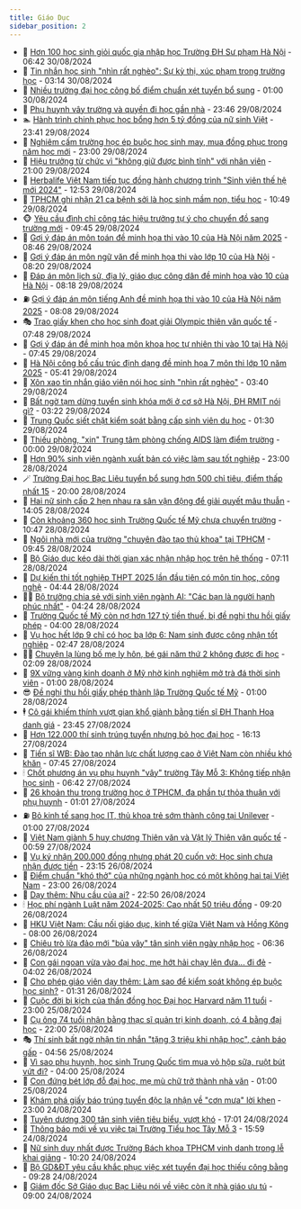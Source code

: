```yaml
---
title: Giáo Dục
sidebar_position: 2
---
```


<!-- dantri-giao-duc:START -->
- 🤡 [Hơn 100 học sinh giỏi quốc gia nhập học Trường ĐH Sư phạm Hà Nội](https://dantri.com.vn/giao-duc/hon-100-hoc-sinh-gioi-quoc-gia-nhap-hoc-truong-dh-su-pham-ha-noi-20240830130230005.htm) - 06:42 30/08/2024
- 🗽 [Tin nhắn học sinh &quot;nhìn rất nghèo&quot;: Sự kỳ thị, xúc phạm trong trường học](https://dantri.com.vn/giao-duc/tin-nhan-hoc-sinh-nhin-rat-ngheo-su-ky-thi-xuc-pham-trong-truong-hoc-20240830094736284.htm) - 03:14 30/08/2024
- 🚦 [Nhiều trường đại học công bố điểm chuẩn xét tuyển bổ sung](https://dantri.com.vn/giao-duc/nhieu-truong-dai-hoc-cong-bo-diem-chuan-xet-tuyen-bo-sung-20240830073542601.htm) - 01:00 30/08/2024
- 🌋 [Phụ huynh vây trường và quyền đi học gần nhà](https://dantri.com.vn/tam-diem/phu-huynh-vay-truong-va-quyen-di-hoc-gan-nha-20240829085048049.htm) - 23:46 29/08/2024
- 🏊 [Hành trình chinh phục học bổng hơn 5 tỷ đồng của nữ sinh Việt](https://dantri.com.vn/giao-duc/hanh-trinh-chinh-phuc-hoc-bong-hon-5-ty-dong-cua-nu-sinh-viet-20240830064139416.htm) - 23:41 29/08/2024
- 🎃 [Nghiêm cấm trường học ép buộc học sinh may, mua đồng phục trong năm học mới](https://dantri.com.vn/giao-duc/nghiem-cam-truong-hoc-ep-buoc-hoc-sinh-may-mua-dong-phuc-trong-nam-hoc-moi-20240829152657596.htm) - 23:00 29/08/2024
- 💄 [Hiệu trưởng từ chức vì &quot;không giữ được bình tĩnh&quot; với nhân viên](https://dantri.com.vn/giao-duc/hieu-truong-tu-chuc-vi-khong-giu-duoc-binh-tinh-voi-nhan-vien-20240826115144431.htm) - 21:00 29/08/2024
- 🦅 [Herbalife Việt Nam tiếp tục đồng hành chương trình &quot;Sinh viên thế hệ mới 2024&quot;](https://dantri.com.vn/giao-duc/herbalife-viet-nam-tiep-tuc-dong-hanh-chuong-trinh-sinh-vien-the-he-moi-2024-20240829195303947.htm) - 12:53 29/08/2024
- 🚦 [TPHCM ghi nhận 21 ca bệnh sởi là học sinh mầm non, tiểu học](https://dantri.com.vn/giao-duc/tphcm-ghi-nhan-21-ca-benh-soi-la-hoc-sinh-mam-non-tieu-hoc-20240829174448880.htm) - 10:49 29/08/2024
- 🐵 [Yêu cầu đình chỉ công tác hiệu trưởng tự ý cho chuyển đồ sang trường mới](https://dantri.com.vn/giao-duc/yeu-cau-dinh-chi-cong-tac-hieu-truong-tu-y-cho-chuyen-do-sang-truong-moi-20240829160039451.htm) - 09:45 29/08/2024
- 🐘 [Gợi ý đáp án môn toán đề minh họa thi vào 10 của Hà Nội năm 2025](https://dantri.com.vn/giao-duc/goi-y-dap-an-mon-toan-de-minh-hoa-thi-vao-10-cua-ha-noi-nam-2025-20240829150755869.htm) - 08:46 29/08/2024
- 🦏 [Gợi ý đáp án môn ngữ văn đề minh họa thi vào lớp 10 của Hà Nội](https://dantri.com.vn/giao-duc/goi-y-dap-an-mon-ngu-van-de-minh-hoa-thi-vao-lop-10-cua-ha-noi-20240829145242201.htm) - 08:20 29/08/2024
- 💼 [Đáp án môn lịch sử, địa lý, giáo dục công dân đề minh họa vào 10 của Hà Nội](https://dantri.com.vn/giao-duc/dap-an-mon-lich-su-dia-ly-giao-duc-cong-dan-de-minh-hoa-vao-10-cua-ha-noi-20240829144023472.htm) - 08:18 29/08/2024
- ⛽️ [Gợi ý đáp án môn tiếng Anh đề minh họa thi vào 10 của Hà Nội năm 2025](https://dantri.com.vn/giao-duc/goi-y-dap-an-mon-tieng-anh-de-minh-hoa-thi-vao-10-cua-ha-noi-nam-2025-20240829141242538.htm) - 08:08 29/08/2024
- 🎭 [Trao giấy khen cho học sinh đoạt giải Olympic thiên văn quốc tế](https://dantri.com.vn/giao-duc/trao-giay-khen-cho-hoc-sinh-doat-giai-olympic-thien-van-quoc-te-20240829144239554.htm) - 07:48 29/08/2024
- 🎃 [Gợi ý đáp án đề minh họa môn khoa học tự nhiên thi vào 10 tại Hà Nội](https://dantri.com.vn/giao-duc/goi-y-dap-an-de-minh-hoa-mon-khoa-hoc-tu-nhien-thi-vao-10-tai-ha-noi-20240829142444998.htm) - 07:45 29/08/2024
- 🚀 [Hà Nội công bố cấu trúc định dạng đề minh họa 7 môn thi lớp 10 năm 2025](https://dantri.com.vn/giao-duc/ha-noi-cong-bo-cau-truc-dinh-dang-de-minh-hoa-7-mon-thi-lop-10-nam-2025-20240828160128805.htm) - 05:41 29/08/2024
- 👀 [Xôn xao tin nhắn giáo viên nói học sinh &quot;nhìn rất nghèo&quot;](https://dantri.com.vn/giao-duc/xon-xao-tin-nhan-giao-vien-noi-hoc-sinh-nhin-rat-ngheo-20240829091145374.htm) - 03:40 29/08/2024
- 🌝 [Bất ngờ tạm dừng tuyển sinh khóa mới ở cơ sở Hà Nội, ĐH RMIT nói gì?](https://dantri.com.vn/giao-duc/bat-ngo-tam-dung-tuyen-sinh-khoa-moi-o-co-so-ha-noi-dh-rmit-noi-gi-20240828171251729.htm) - 03:22 29/08/2024
- 🤗 [Trung Quốc siết chặt kiểm soát bằng cấp sinh viên du học](https://dantri.com.vn/giao-duc/trung-quoc-siet-chat-kiem-soat-bang-cap-sinh-vien-du-hoc-20240823150028971.htm) - 01:30 29/08/2024
- 🦄 [Thiếu phòng, &quot;xin&quot; Trung tâm phòng chống AIDS làm điểm trường](https://dantri.com.vn/giao-duc/thieu-phong-xin-trung-tam-phong-chong-aids-lam-diem-truong-20240826221156352.htm) - 00:00 29/08/2024
- 🦍 [Hơn 90% sinh viên ngành xuất bản có việc làm sau tốt nghiệp](https://dantri.com.vn/giao-duc/hon-90-sinh-vien-nganh-xuat-ban-co-viec-lam-sau-tot-nghiep-20240828210508048.htm) - 23:00 28/08/2024
- 🪄 [Trường Đại học Bạc Liêu tuyển bổ sung hơn 500 chỉ tiêu, điểm thấp nhất 15](https://dantri.com.vn/giao-duc/truong-dai-hoc-bac-lieu-tuyen-bo-sung-hon-500-chi-tieu-diem-thap-nhat-15-20240828180342115.htm) - 20:00 28/08/2024
- 🦆 [Hai nữ sinh cấp 2 hẹn nhau ra sân vận động để giải quyết mâu thuẫn](https://dantri.com.vn/giao-duc/hai-nu-sinh-cap-2-hen-nhau-ra-san-van-dong-de-giai-quyet-mau-thuan-20240828205942839.htm) - 14:05 28/08/2024
- 🚀 [Còn khoảng 360 học sinh Trường Quốc tế Mỹ chưa chuyển trường](https://dantri.com.vn/giao-duc/con-khoang-360-hoc-sinh-truong-quoc-te-my-chua-chuyen-truong-20240828164748692.htm) - 10:47 28/08/2024
- 🦒 [Ngôi nhà mới của trường &quot;chuyên đào tạo thủ khoa&quot; tại TPHCM](https://dantri.com.vn/giao-duc/ngoi-nha-moi-cua-truong-chuyen-dao-tao-thu-khoa-tai-tphcm-20240828162949708.htm) - 09:45 28/08/2024
- 🤡 [Bộ Giáo dục kéo dài thời gian xác nhận nhập học trên hệ thống](https://dantri.com.vn/giao-duc/bo-giao-duc-keo-dai-thoi-gian-xac-nhan-nhap-hoc-tren-he-thong-20240828140411080.htm) - 07:11 28/08/2024
- 🤔 [Dự kiến thi tốt nghiệp THPT 2025 lần đầu tiên có môn tin học, công nghệ](https://dantri.com.vn/giao-duc/du-kien-thi-tot-nghiep-thpt-2025-lan-dau-tien-co-mon-tin-hoc-cong-nghe-20240828113619718.htm) - 04:44 28/08/2024
- 🧑‍💻 [Bộ trưởng chia sẻ với sinh viên ngành AI: &quot;Các bạn là người hạnh phúc nhất&quot;](https://dantri.com.vn/giao-duc/bo-truong-chia-se-voi-sinh-vien-nganh-ai-cac-ban-la-nguoi-hanh-phuc-nhat-20240828111617659.htm) - 04:24 28/08/2024
- 🤡 [Trường Quốc tế Mỹ còn nợ hơn 127 tỷ tiền thuế, bị đề nghị thu hồi giấy phép](https://dantri.com.vn/giao-duc/truong-quoc-te-my-con-no-hon-127-ty-tien-thue-bi-de-nghi-thu-hoi-giay-phep-20240828105419854.htm) - 04:00 28/08/2024
- 🧠 [Vụ học hết lớp 9 chỉ có học bạ lớp 6: Nam sinh được công nhận tốt nghiệp](https://dantri.com.vn/giao-duc/vu-hoc-het-lop-9-chi-co-hoc-ba-lop-6-nam-sinh-duoc-cong-nhan-tot-nghiep-20240828092452904.htm) - 02:47 28/08/2024
- 🧑‍💻 [Chuyện lạ lùng bố mẹ ly hôn, bé gái năm thứ 2 không được đi học](https://dantri.com.vn/giao-duc/chuyen-la-lung-bo-me-ly-hon-be-gai-nam-thu-2-khong-duoc-di-hoc-20240527161117583.htm) - 02:09 28/08/2024
- 🧠 [9X vững vàng kinh doanh ở Mỹ nhờ kinh nghiệm mở trà đá thời sinh viên](https://dantri.com.vn/giao-duc/9x-vung-vang-kinh-doanh-o-my-nho-kinh-nghiem-mo-tra-da-thoi-sinh-vien-20240820152843342.htm) - 01:00 28/08/2024
- 😎 [Đề nghị thu hồi giấy phép thành lập Trường Quốc tế Mỹ](https://dantri.com.vn/giao-duc/de-nghi-thu-hoi-giay-phep-thanh-lap-truong-quoc-te-my-20240828074051017.htm) - 01:00 28/08/2024
- 🕴 [Cô gái khiếm thính vượt gian khổ giành bằng tiến sĩ ĐH Thanh Hoa danh giá](https://dantri.com.vn/giao-duc/co-gai-khiem-thinh-vuot-gian-kho-gianh-bang-tien-si-dh-thanh-hoa-danh-gia-20240826234736031.htm) - 23:45 27/08/2024
- 🧠 [Hơn 122.000 thí sinh trúng tuyển nhưng bỏ học đại học](https://dantri.com.vn/giao-duc/hon-122000-thi-sinh-trung-tuyen-nhung-bo-hoc-dai-hoc-20240827230915632.htm) - 16:13 27/08/2024
- 🚀 [Tiến sĩ WB: Đào tạo nhân lực chất lượng cao ở Việt Nam còn nhiều khó khăn](https://dantri.com.vn/giao-duc/tien-si-wb-dao-tao-nhan-luc-chat-luong-cao-o-viet-nam-con-nhieu-kho-khan-20240827140828346.htm) - 07:45 27/08/2024
- 🕯 [Chốt phương án vụ phụ huynh &quot;vây&quot; trường Tây Mỗ 3: Không tiếp nhận học sinh](https://dantri.com.vn/giao-duc/chot-phuong-an-vu-phu-huynh-vay-truong-tay-mo-3-khong-tiep-nhan-hoc-sinh-20240827133815616.htm) - 06:42 27/08/2024
- 🧰 [26 khoản thu trong trường học ở TPHCM, đa phần tự thỏa thuận với phụ huynh](https://dantri.com.vn/giao-duc/26-khoan-thu-trong-truong-hoc-o-tphcm-da-phan-tu-thoa-thuan-voi-phu-huynh-20240827074730317.htm) - 01:01 27/08/2024
- ⛽️ [Bỏ kinh tế sang học IT, thủ khoa trẻ sớm thành công tại Unilever](https://dantri.com.vn/giao-duc/bo-kinh-te-sang-hoc-it-thu-khoa-tre-som-thanh-cong-tai-unilever-20240821114107375.htm) - 01:00 27/08/2024
- 🤖 [Việt Nam giành 5 huy chương Thiên văn và Vật lý Thiên văn quốc tế](https://dantri.com.vn/giao-duc/viet-nam-gianh-5-huy-chuong-thien-van-va-vat-ly-thien-van-quoc-te-20240827075338110.htm) - 00:59 27/08/2024
- 🦍 [Vụ ký nhận 200.000 đồng nhưng phát 20 cuốn vở: Học sinh chưa nhận được tiền](https://dantri.com.vn/giao-duc/vu-ky-nhan-200000-dong-nhung-phat-20-cuon-vo-hoc-sinh-chua-nhan-duoc-tien-20240826145654702.htm) - 23:15 26/08/2024
- 🐘 [Điểm chuẩn &quot;khó thở&quot; của những ngành học có một không hai tại Việt Nam](https://dantri.com.vn/giao-duc/diem-chuan-kho-tho-cua-nhung-nganh-hoc-co-mot-khong-hai-tai-viet-nam-20240826154328123.htm) - 23:00 26/08/2024
- 🌊 [Dạy thêm: Nhu cầu của ai?](https://dantri.com.vn/tam-diem/day-them-nhu-cau-cua-ai-20240826195040627.htm) - 22:50 26/08/2024
- 🕯 [Học phí ngành Luật năm 2024-2025: Cao nhất 50 triệu đồng](https://dantri.com.vn/giao-duc/hoc-phi-nganh-luat-nam-2024-2025-cao-nhat-50-trieu-dong-20240826152705265.htm) - 09:20 26/08/2024
- 🐎 [HKU Việt Nam: Cầu nối giáo dục, kinh tế giữa Việt Nam và Hồng Kông](https://dantri.com.vn/giao-duc/hku-viet-nam-cau-noi-giao-duc-kinh-te-giua-viet-nam-va-hong-kong-20240826134926393.htm) - 08:00 26/08/2024
- 🐻 [Chiêu trò lừa đảo mới &quot;bủa vây&quot; tân sinh viên ngày nhập học](https://dantri.com.vn/giao-duc/chieu-tro-lua-dao-moi-bua-vay-tan-sinh-vien-ngay-nhap-hoc-20240826120749839.htm) - 06:36 26/08/2024
- 🐎 [Con gái ngoan vừa vào đại học, mẹ hớt hải chạy lên đưa... đi đẻ](https://dantri.com.vn/giao-duc/con-gai-ngoan-vua-vao-dai-hoc-me-hot-hai-chay-len-dua-di-de-20240826100618119.htm) - 04:02 26/08/2024
- 🫣 [Cho phép giáo viên dạy thêm: Làm sao để kiểm soát không ép buộc học sinh?](https://dantri.com.vn/giao-duc/cho-phep-giao-vien-day-them-lam-sao-de-kiem-soat-khong-ep-buoc-hoc-sinh-20240826072608045.htm) - 01:31 26/08/2024
- 🤭 [Cuộc đời bi kịch của thần đồng học Đại học Harvard năm 11 tuổi](https://dantri.com.vn/giao-duc/cuoc-doi-bi-kich-cua-than-dong-hoc-dai-hoc-harvard-nam-11-tuoi-20240817172711534.htm) - 23:00 25/08/2024
- 🥳 [Cụ ông 74 tuổi nhận bằng thạc sĩ quản trị kinh doanh, có 4 bằng đại học](https://dantri.com.vn/giao-duc/cu-ong-74-tuoi-nhan-bang-thac-si-quan-tri-kinh-doanh-co-4-bang-dai-hoc-20240825173911183.htm) - 22:00 25/08/2024
- 🎭 [Thí sinh bất ngờ nhận tin nhắn &quot;tặng 3 triệu khi nhập học&quot;, cảnh báo gấp](https://dantri.com.vn/giao-duc/thi-sinh-bat-ngo-nhan-tin-nhan-tang-3-trieu-khi-nhap-hoc-canh-bao-gap-20240825111447809.htm) - 04:56 25/08/2024
- 🥸 [Vì sao phụ huynh, học sinh Trung Quốc tìm mua vỏ hộp sữa, ruột bút vứt đi?](https://dantri.com.vn/giao-duc/vi-sao-phu-huynh-hoc-sinh-trung-quoc-tim-mua-vo-hop-sua-ruot-but-vut-di-20240819163402601.htm) - 04:00 25/08/2024
- 🦣 [Con đứng bét lớp đỗ đại học, mẹ mù chữ trở thành nhà văn](https://dantri.com.vn/giao-duc/con-dung-bet-lop-do-dai-hoc-me-mu-chu-tro-thanh-nha-van-20240824154727031.htm) - 01:00 25/08/2024
- 🤔 [Khám phá giấy báo trúng tuyển độc lạ nhận về &quot;cơn mưa&quot; lời khen](https://dantri.com.vn/giao-duc/kham-pha-giay-bao-trung-tuyen-doc-la-nhan-ve-con-mua-loi-khen-20240824213016926.htm) - 23:00 24/08/2024
- 🦣 [Tuyên dương 300 tân sinh viên tiêu biểu, vượt khó](https://dantri.com.vn/giao-duc/tuyen-duong-300-tan-sinh-vien-tieu-bieu-vuot-kho-20240824113401955.htm) - 17:01 24/08/2024
- 🐲 [Thông báo mới về vụ việc tại Trường Tiểu học Tây Mỗ 3](https://dantri.com.vn/giao-duc/thong-bao-moi-ve-vu-viec-tai-truong-tieu-hoc-tay-mo-3-20240824225135024.htm) - 15:59 24/08/2024
- 🔭 [Nữ sinh duy nhất được Trường Bách khoa TPHCM vinh danh trong lễ khai giảng](https://dantri.com.vn/giao-duc/nu-sinh-duy-nhat-duoc-truong-bach-khoa-tphcm-vinh-danh-trong-le-khai-giang-20240824171119721.htm) - 10:20 24/08/2024
- 🥷 [Bộ GD&amp;ĐT yêu cầu khắc phục việc xét tuyển đại học thiếu công bằng](https://dantri.com.vn/giao-duc/bo-gddt-yeu-cau-khac-phuc-viec-xet-tuyen-dai-hoc-thieu-cong-bang-20240824162517442.htm) - 09:28 24/08/2024
- 🎊 [Giám đốc Sở Giáo dục Bạc Liêu nói về việc còn ít nhà giáo ưu tú](https://dantri.com.vn/giao-duc/giam-doc-so-giao-duc-bac-lieu-noi-ve-viec-con-it-nha-giao-uu-tu-20240823225900628.htm) - 09:00 24/08/2024<!-- dantri-giao-duc:END -->
